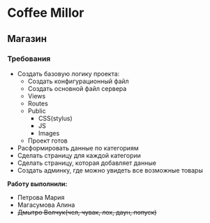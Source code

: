# Coffee Millor


## Магазин

### Требования
* Создать базовую логику проекта:
    - Создать конфигурационный файл
    - Создать основной файл сервера
    - Views   
    - Routes
    - Public
        - CSS(stylus)
        - JS
        - Images
    - Проект готов    
* Расформировать данные по категориям
* Сделать страницу для каждой категории
* Сделать страницу, которая добавляет данные
* Создать админку, где можно увидеть все возможные товары

**Работу выполнили:**
  - Петрова Мария
  - Магасумова Алина
  - ~~Дмытро Волчук(чел, чувак, лох, даун, попуск)~~
